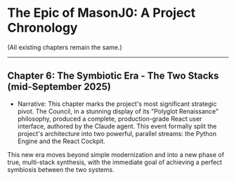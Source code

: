 # The Epic of MasonJ0: A Project Chronology

(All existing chapters remain the same.)

---

## Chapter 6: The Symbiotic Era - The Two Stacks (mid-September 2025)

*   Narrative: This chapter marks the project's most significant strategic pivot. The Council, in a stunning display of its "Polyglot Renaissance" philosophy, produced a complete, production-grade React user interface, authored by the Claude agent. This event formally split the project's architecture into two powerful, parallel streams: the Python Engine and the React Cockpit.

This new era moves beyond simple modernization and into a new phase of true, multi-stack synthesis, with the immediate goal of achieving a perfect symbiosis between the two systems.
